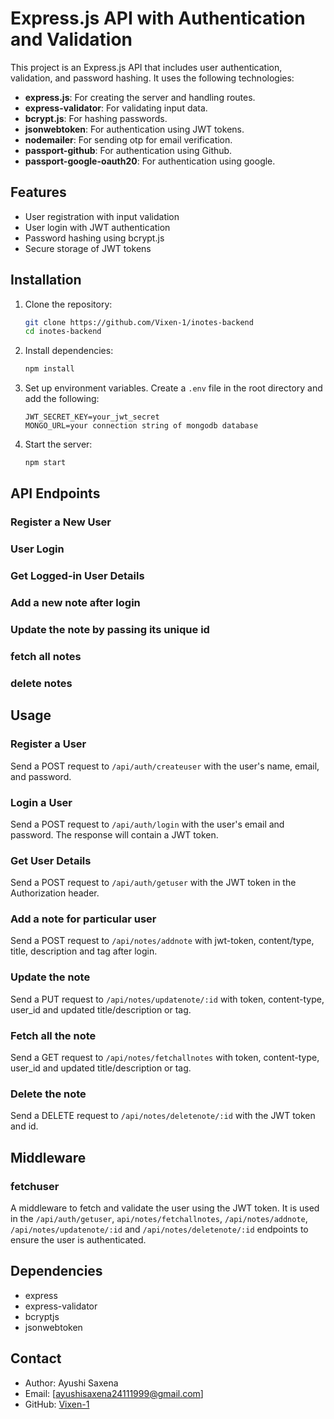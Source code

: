 # Express.js API with Authentication and Validation

This project is an Express.js API that includes user authentication, validation, and password hashing. It uses the following technologies:

- **express.js**: For creating the server and handling routes.
- **express-validator**: For validating input data.
- **bcrypt.js**: For hashing passwords.
- **jsonwebtoken**: For authentication using JWT tokens.
- **nodemailer**: For sending otp for email verification.
- **passport-github**: For authentication using Github.
- **passport-google-oauth20**: For authentication using google.

## Features

- User registration with input validation
- User login with JWT authentication
- Password hashing using bcrypt.js
- Secure storage of JWT tokens

## Installation

1. Clone the repository:
    ```bash
    git clone https://github.com/Vixen-1/inotes-backend
    cd inotes-backend
    ```

2. Install dependencies:
    ```bash
    npm install
    ```

3. Set up environment variables. Create a `.env` file in the root directory and add the following:
    ```env
    JWT_SECRET_KEY=your_jwt_secret
    MONGO_URL=your connection string of mongodb database
    ```

4. Start the server:
    ```bash
    npm start
    ```

## API Endpoints


### Register a New User


### User Login


### Get Logged-in User Details


### Add a new note after login


### Update the note by passing its unique id 


### fetch all notes


### delete notes



## Usage

### Register a User

Send a POST request to `/api/auth/createuser` with the user's name, email, and password.

### Login a User

Send a POST request to `/api/auth/login` with the user's email and password. The response will contain a JWT token.

### Get User Details

Send a POST request to `/api/auth/getuser` with the JWT token in the Authorization header.

### Add a note for particular user

Send a POST request to `/api/notes/addnote` with jwt-token, content/type, title, description and tag after login.

### Update the note

Send a PUT request to `/api/notes/updatenote/:id` with token, content-type, user_id and updated title/description or tag.

### Fetch all the note

Send a GET request to `/api/notes/fetchallnotes` with token, content-type, user_id and updated title/description or tag.

### Delete the note

Send a DELETE request to `/api/notes/deletenote/:id` with the JWT token and id.


## Middleware


### fetchuser

A middleware to fetch and validate the user using the JWT token. It is used in the `/api/auth/getuser`, `api/notes/fetchallnotes`, `/api/notes/addnote`, `/api/notes/updatenote/:id` and `/api/notes/deletenote/:id` endpoints to ensure the user is authenticated.


## Dependencies

- express
- express-validator
- bcryptjs
- jsonwebtoken



## Contact

- Author: Ayushi Saxena
- Email: [ayushisaxena24111999@gmail.com]
- GitHub: [Vixen-1](https://github.com/Vixen-1)

